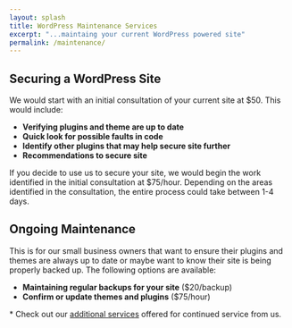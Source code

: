 ```yaml
---
layout: splash
title: WordPress Maintenance Services
excerpt: "...maintaing your current WordPress powered site"
permalink: /maintenance/
---
```


## Securing a WordPress Site
We would start with an initial consultation of your current site at $50.  This would include:
  - **Verifying plugins and theme are up to date**
  - **Quick look for possible faults in code**
  - **Identify other plugins that may help secure site further**
  - **Recommendations to secure site**

If you decide to use us to secure your site, we would begin the work identified in the initial consultation at $75/hour.  Depending on the areas identified in the consultation, the entire process could take between 1-4 days.

## Ongoing Maintenance
This is for our small business owners that want to ensure their plugins and themes are always up to date or maybe want to know their site is being properly backed up.  The following options are available:
  - **Maintaining regular backups for your site** ($20/backup)
  - **Confirm or update themes and plugins** ($75/hour)

\* Check out our [additional services](http://mikefontenot.me/migration/basic#additional) offered for continued service from us.
